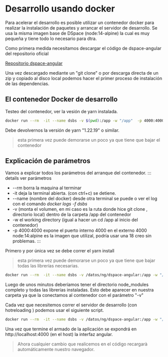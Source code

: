 # Desarrollo usando docker 

Para acelerar el desarrollo es posible utilizar un contenedor docker para realizar la instalación de paquetes y arrancar el servidor de desarrollo. 
Se usa la misma imagen base de DSpace (node:14-alpine) la cual es muy pequeña y tiene todo lo necesario para dtra. 

Como primera medida necesitamos descargar el código de dspace-angular del repositorio oficial

[Repositorio dspace-angular](https://github.com/DSpace/dspace-angular)

Una vez descargado mediante un "git clone" o por descarga directa de un zip y copiado al disco local podemos hacer el primer proceso de instalación de las dependencias. 
## El contenedor Docker de desarrollo

Testeo del contenedor, ver la vesión de yarn instalada.

```bash
docker run --rm  -it --name dsbs -v $(pwd):/app -w "/app"  -p 4000:4000 node:14-alpine yarn -v
```
Debe devolvernos la versión de yarn "1.22.19"  o similar.

> esta primera vez puede demorarse un poco ya que tiene que bajar el contenedor

## Explicación de parámetros 
Vamos a explicar todos los parámetros del arranque del contenedor.
::: details ver parámetros 
-  --rm  borra la maquina al terminar
- -it deja la terminal abierta. (con ctrl+c) se detiene.
- --name (nombre del docker)  desde otra terminal se puede o ver el log con  el comando *docker logs -f dsbs*
- -v (monta el volumen, en mi caso es la ruta donde hice git clone , directorio local) dentro de la carpeta /app del contenedor 
- -w el working directory (igual a hacer un cd /app al inicio del contenedor)
- -p 4000:4000 expone el puerto interno 4000 en el externo 4000
node:14:alpine   es la imagen que utilizal, podría usar una 18 creo sin problemas.
:::

Primero y por única vez se debe correr el yarn install 
> esta primera vez puede demorarse un poco ya que tiene que bajar  todas las librerías necesarias. 

```bash
docker run --rm  -it --name dsbs -v /datos/ng/dspace-angular:/app -w "/app"  -p 4000:4000 node:14-alpine yarn install
```

Luego de unos minutos deberíamos tener el directorio node_modules completo y todas las librerías instaladas. Esto debe aparecer en nuestra carpeta ya que la conectamos al contenedor con el parámetro "-v" 

Cada vez que necesitemos correr el servidor de desarrollo (con hotreloading ) podemos usar el siguiente script. 


```bash
docker run --rm  -it --name dsbs -v /datos/ng/dspace-angular:/app -w "/app"  -p 4000:4000 node:14-alpine yarn serve --host 0.0.0.0 --port 4000
```
Una vez que termine el armado de la aplicación se expondrá en  http://localhost:4000 (en el host) la interfaz angular. 

> Ahora cualquier cambio que realicemos en el código recargarà automáticamente nuestro navegador. 